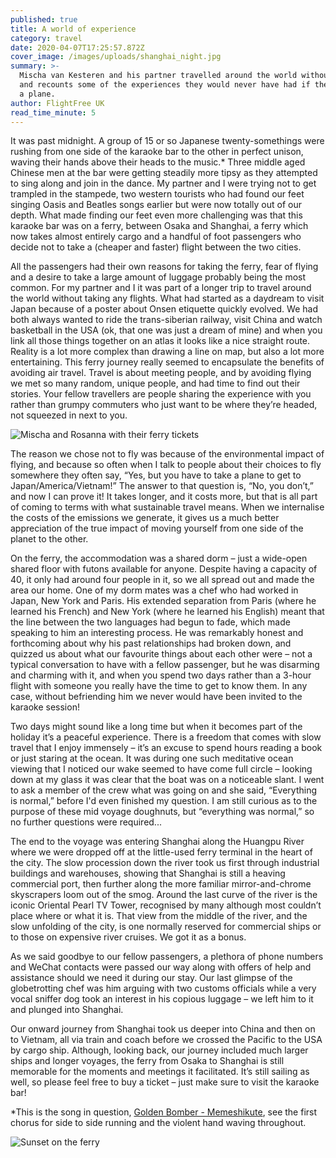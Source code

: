 ```yaml
---
published: true
title: A world of experience
category: travel
date: 2020-04-07T17:25:57.872Z
cover_image: /images/uploads/shanghai_night.jpg
summary: >-
  Mischa van Kesteren and his partner travelled around the world without flying,
  and recounts some of the experiences they would never have had if they'd used
  a plane.
author: FlightFree UK
read_time_minute: 5
---
```

It was past midnight. A group of 15 or so Japanese twenty-somethings were rushing from one side of the karaoke bar to the other in perfect unison, waving their hands above their heads to the music.* Three middle aged Chinese men at the bar were getting steadily more tipsy as they attempted to sing along and join in the dance. My partner and I were trying not to get trampled in the stampede, two western tourists who had found our feet singing Oasis and Beatles songs earlier but were now totally out of our depth. What made finding our feet even more challenging was that this karaoke bar was on a ferry, between Osaka and Shanghai, a ferry which now takes almost entirely cargo and a handful of foot passengers who decide not to take a (cheaper and faster) flight between the two cities.

All the passengers had their own reasons for taking the ferry, fear of flying and a desire to take a large amount of luggage probably being the most common. For my partner and I it was part of a longer trip to travel around the world without taking any flights. What had started as a daydream to visit Japan because of a poster about Onsen etiquette quickly evolved. We had both always wanted to ride the trans-siberian railway, visit China and watch basketball in the USA (ok, that one was just a dream of mine) and when you link all those things together on an atlas it looks like a nice straight route. Reality is a lot more complex than drawing a line on map, but also a lot more entertaining. This ferry journey really seemed to encapsulate the benefits of avoiding air travel. Travel is about meeting people, and by avoiding flying we met so many random, unique people, and had time to find out their stories. Your fellow travellers are people sharing the experience with you rather than grumpy commuters who just want to be where they’re headed, not squeezed in next to you.

![](/images/uploads/rosanna_and_mischa.jpg "Mischa and Rosanna with their ferry tickets")

The reason we chose not to fly was because of the environmental impact of flying, and because so often when I talk to people about their choices to fly somewhere they often say, “Yes, but you have to take a plane to get to Japan/America/Vietnam!” The answer to that question is, “No, you don’t,” and now I can prove it! It takes longer, and it costs more, but that is all part of coming to terms with what sustainable travel means. When we internalise the costs of the emissions we generate, it gives us a much better appreciation of the true impact of moving yourself from one side of the planet to the other.

On the ferry, the accommodation was a shared dorm – just a wide-open shared floor with futons available for anyone. Despite having a capacity of 40, it only had around four people in it, so we all spread out and made the area our home. One of my dorm mates was a chef who had worked in Japan, New York and Paris. His extended separation from Paris (where he learned his French) and New York (where he learned his English) meant that the line between the two languages had begun to fade, which made speaking to him an interesting process. He was remarkably honest and forthcoming about why his past relationships had broken down, and quizzed us about what our favourite things about each other were – not a typical conversation to have with a fellow passenger, but he was disarming and charming with it, and when you spend two days rather than a 3-hour flight with someone you really have the time to get to know them. In any case, without befriending him we never would have been invited to the karaoke session!

Two days might sound like a long time but when it becomes part of the holiday it’s a peaceful experience. There is a freedom that comes with slow travel that I enjoy immensely – it’s an excuse to spend hours reading a book or just staring at the ocean. It was during one such meditative ocean viewing that I noticed our wake seemed to have come full circle – looking down at my glass it was clear that the boat was on a noticeable slant. I went to ask a member of the crew what was going on and she said, “Everything is normal,” before I'd even finished my question. I am still curious as to the purpose of these mid voyage doughnuts, but “everything was normal,” so no further questions were required...

The end to the voyage was entering Shanghai along the Huangpu River where we were dropped off at the little-used ferry terminal in the heart of the city. The slow procession down the river took us first through industrial buildings and warehouses, showing that Shanghai is still a heaving commercial port, then further along the more familiar mirror-and-chrome skyscrapers loom out of the smog. Around the last curve of the river is the iconic Oriental Pearl TV Tower, recognised by many although most couldn’t place where or what it is. That view from the middle of the river, and the slow unfolding of the city, is one normally reserved for commercial ships or to those on expensive river cruises. We got it as a bonus.

As we said goodbye to our fellow passengers, a plethora of phone numbers and WeChat contacts were passed our way along with offers of help and assistance should we need it during our stay. Our last glimpse of the globetrotting chef was him arguing with two customs officials while a very vocal sniffer dog took an interest in his copious luggage – we left him to it and plunged into Shanghai.

Our onward journey from Shanghai took us deeper into China and then on to Vietnam, all via train and coach before we crossed the Pacific to the USA by cargo ship. Although, looking back, our journey included much larger ships and longer voyages, the ferry from Osaka to Shanghai is still memorable for the moments and meetings it facilitated. It’s still sailing as well, so please feel free to buy a ticket – just make sure to visit the karaoke bar!

\*This is the song in question, [Golden Bomber - Memeshikute](https://www.youtube.com/watch?v=A51ZsEVVAZA), see the first chorus for side to side running and the violent hand waving throughout.

![](/images/uploads/sunset.jpg "Sunset on the ferry")